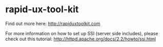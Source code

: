 rapid-ux-tool-kit
=================

Find out more here: http://rapiduxtoolkit.com

For more information on how to set up SSI (server side includes), please check out this tutorial:
http://httpd.apache.org/docs/2.2/howto/ssi.html
